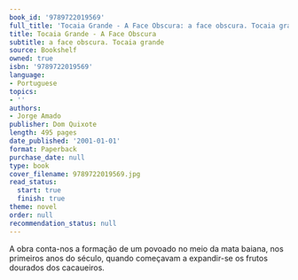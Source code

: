 ```yaml
---
book_id: '9789722019569'
full_title: 'Tocaia Grande - A Face Obscura: a face obscura. Tocaia grande'
title: Tocaia Grande - A Face Obscura
subtitle: a face obscura. Tocaia grande
source: Bookshelf
owned: true
isbn: '9789722019569'
language:
- Portuguese
topics:
- ''
authors:
- Jorge Amado
publisher: Dom Quixote
length: 495 pages
date_published: '2001-01-01'
format: Paperback
purchase_date: null
type: book
cover_filename: 9789722019569.jpg
read_status:
  start: true
  finish: true
theme: novel
order: null
recommendation_status: null
---
```

A obra conta-nos a formação de um povoado no meio da mata baiana, nos primeiros anos do século, quando começavam a expandir-se os frutos dourados dos cacaueiros.


